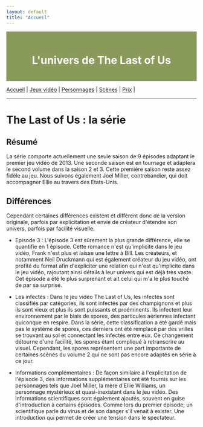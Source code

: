 ```yaml
---
layout: default
title: "Accueil"
---
```

<div style="position: fixed; top: 0; left: 0; width: 180px; height: 100vh; background-image: url('thelastofus1.jpg');">
</div>

<div style="background-color: #8A9A5B; padding: 20px; text-align: center; color: white;">
    <h1>L'univers de The Last of Us </h1>
</div>

[Accueil](index.md) | [Jeux vidéo](jeuxvideo.md) | [Personnages](personnages.md) | [Scènes](scenes.md) | [Prix](prix.md) |

---


# The Last of Us : la série

## Résumé
La série comporte actuellement une seule saison de 9 épisodes adaptant le premier jeu vidéo de 2013. Une seconde saison est en tournage et adaptera le second volume dans la saison 2 et 3. Cette première saison reste assez fidèle au jeu. Nous suivons également Joel Miller, contrebandier, qui doit accompagner Ellie au travers des Etats-Unis.

## Différences
Cependant certaines différences existent et diffèrent donc de la version originale, parfois par explicitation et envie de créateur d'étendre son univers, parfois par facilité visuelle.

- Episode 3 : L'épisode 3 est sûrement la plus grande différence, elle se quantifie en 1 épisode. Cette romance n'est qu'implicite dans le jeu vidéo, Frank n'est plus et laisse une lettre à Bill.
Les créateurs, et notamment Neil Druckmann qui est également créateur du jeu vidéo, ont profité du format afin d'expliciter une relation qui n'est qu'implicite dans le jeu vidéo, rajoutant ainsi détails à leur univers qui est déjà très vaste.
Cet épisode a été le plus surprenant et ait celui qui m'a le plus touché de par sa surprise.

- Les infectés : Dans le jeu vidéo The Last of Us, les infectés sont classifiés par catégories, ils sont infectés par des champignons et plus ils sont vieux et plus ils sont puissants et proéminents.
Ils infectent leur environnement par le biais de spores, des particules aériennes infectant quiconque en respire. Dans la série, cette classification a été gardé mais pas le système de spores, ces derniers ont été remplacé par des vrilles se trouvant au sol et connectant les infectés entre eux.
Ce changement détourne d'une facilité, les spores étant compliqué à retranscrire au visuel. Cependant, les spores représentent une part importante de certaines scènes du volume 2 qui ne sont pas encore adaptés en série à ce jour.

 - Informations complémentaires : De façon similaire à l'explicitation de l'épisode 3, des informations supplémentaires ont été fournis sur les personnages tels que Joel Miller, la mère d'Ellie Williams, un personnage mystérieux et quasi-inexistant dans le jeu vidéo. Des informations scientifiques sont également ajoutés, souvent en guise d'introduction à certains épisodes. Comme lors du premier épisode; un scientifique parle du virus et de son danger s'il venait à exister. Une introduction qui permet de créer une tension dans le spectateur.

  
